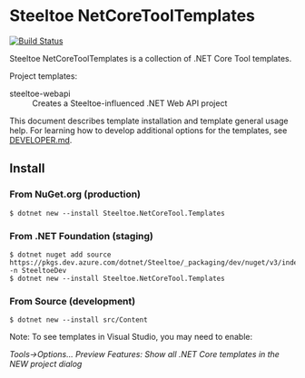 # Steeltoe NetCoreToolTemplates

[![Build Status](https://dev.azure.com/SteeltoeOSS/Steeltoe/_apis/build/status/Initializr/SteeltoeOSS.NetCoreToolTemplates?branchName=main)](https://dev.azure.com/SteeltoeOSS/Steeltoe/_build/latest?definitionId=46&branchName=main)

Steeltoe NetCoreToolTemplates is a collection of .NET Core Tool templates.

Project templates:
<dl>
  <dt>steeltoe-webapi</dt>
  <dd>Creates a Steeltoe-influenced .NET Web API project</dd>
</dl>

This document describes template installation and template general usage help.
For learning how to develop additional options for the templates, see [DEVELOPER.md](DEVELOPER.md).

## Install

### From NuGet.org (production)

```
$ dotnet new --install Steeltoe.NetCoreTool.Templates
```

### From .NET Foundation (staging)

```
$ dotnet nuget add source https://pkgs.dev.azure.com/dotnet/Steeltoe/_packaging/dev/nuget/v3/index.json -n SteeltoeDev
$ dotnet new --install Steeltoe.NetCoreTool.Templates
```

### From Source (development)

```
$ dotnet new --install src/Content
```

Note: To see templates in Visual Studio, you may need to enable:

_Tools->Options..._ _Preview Features:_ _Show all .NET Core templates in the NEW project dialog_
